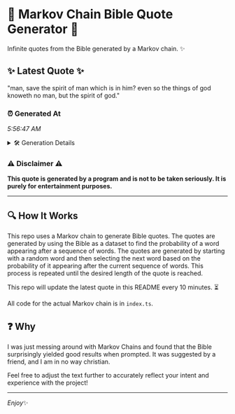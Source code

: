 # 📖 Markov Chain Bible Quote Generator 📖

Infinite quotes from the Bible generated by a Markov chain. ✨

## ✨ Latest Quote ✨
"man, save the spirit of man which is in him? even so the things of god knoweth no man, but the spirit of god."

### ⏰ Generated At
*5:56:47 AM*

<details>
    <summary>🛠️ Generation Details</summary>
    <p>
        <strong>🌱 Seed:</strong> man,<br>
        <strong>🔄 Iterations:</strong> 23<br>
        <strong>📜 Context History:</strong><br>[ man, ]: save<br>[ man,, save ]: the<br>[ man,, save, the ]: spirit<br>[ man,, save, the, spirit ]: of<br>[ man,, save, the, spirit, of ]: man<br>[ man,, save, the, spirit, of, man ]: which<br>[ save, the, spirit, of, man, which ]: is<br>[ the, spirit, of, man, which, is ]: in<br>[ spirit, of, man, which, is, in ]: him?<br>[ of, man, which, is, in, him? ]: even<br>[ man, which, is, in, him?, even ]: so<br>[ which, is, in, him?, even, so ]: the<br>[ is, in, him?, even, so, the ]: things<br>[ in, him?, even, so, the, things ]: of<br>[ him?, even, so, the, things, of ]: god<br>[ even, so, the, things, of, god ]: knoweth<br>[ so, the, things, of, god, knoweth ]: no<br>[ the, things, of, god, knoweth, no ]: man,<br>[ things, of, god, knoweth, no, man, ]: but<br>[ of, god, knoweth, no, man,, but ]: the<br>[ god, knoweth, no, man,, but, the ]: spirit<br>[ knoweth, no, man,, but, the, spirit ]: of<br>[ no, man,, but, the, spirit, of ]: god.<br>
    </p>
</details>

### ⚠️ Disclaimer ⚠️
**This quote is generated by a program and is not to be taken seriously. It is purely for entertainment purposes.**

---

## 🔍 How It Works

This repo uses a Markov chain to generate Bible quotes. The quotes are generated by using the Bible as a dataset to find the probability of a word appearing after a sequence of words. The quotes are generated by starting with a random word and then selecting the next word based on the probability of it appearing after the current sequence of words. This process is repeated until the desired length of the quote is reached.

This repo will update the latest quote in this README every 10 minutes. ⏳

All code for the actual Markov chain is in `index.ts`.

## ❓ Why

I was just messing around with Markov Chains and found that the Bible surprisingly yielded good results when prompted. 
It was suggested by a friend, and I am in no way christian.

Feel free to adjust the text further to accurately reflect your intent and experience with the project!

---

*Enjoy*✨
